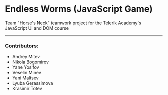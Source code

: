 # Endless Worms (JavaScript Game)
Team "Horse's Neck" teamwork project for the Telerik Academy's JavaScript UI and DOM course

<hr>
<h3>Contributors:</h3>
<ul style="list-style-type:disc">
<li>Andrey Mitev</li>
<li>Nikola Bogomirov</li>
<li>Yane Yosifov</li>
<li>Veselin Minev</li>
<li>Yani Maltsev</li>
<li>Lyuba Gerassimova</li>
<li>Krasimir Totev</li>
</ul>